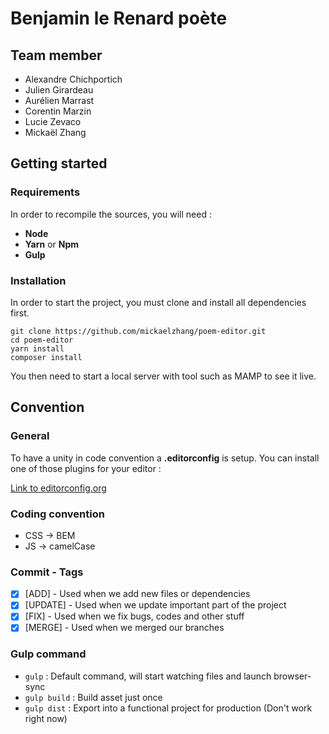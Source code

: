 # Benjamin le Renard poète

## Team member
* Alexandre Chichportich
* Julien Girardeau
* Aurélien Marrast
* Corentin Marzin
* Lucie Zevaco
* Mickaël Zhang

## Getting started
### Requirements

In order to recompile the sources, you will need :
* **Node**
* **Yarn** or **Npm**
* **Gulp**

### Installation

In order to start the project, you must clone and install all dependencies first.

```
git clone https://github.com/mickaelzhang/poem-editor.git
cd poem-editor
yarn install
composer install
```

You then need to start a local server with tool such as MAMP to see it live.

## Convention
### General
To have a unity in code convention a **.editorconfig** is setup.
You can install one of those plugins for your editor :

[Link to editorconfig.org](http://editorconfig.org/#download)

### Coding convention

- CSS -> BEM
- JS  -> camelCase

### Commit - Tags
- [X] [ADD] - Used when we add new files or dependencies
- [X] [UPDATE] - Used when we update important part of the project
- [X] [FIX] - Used when we fix bugs, codes and other stuff
- [X] [MERGE] - Used when we merged our branches

### Gulp command
- `gulp` : Default command, will start watching files and launch browser-sync
- `gulp build` : Build asset just once
- `gulp dist` : Export into a functional project for production (Don't work right now)
